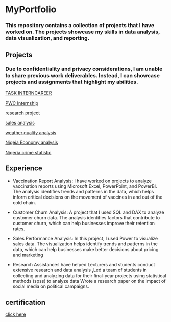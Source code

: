 # MyPortfolio

### This repository contains a collection of projects that I have worked on. The projects showcase my skills in data analysis, data visualization, and reporting.

## Projects

### Due to confidentiality and privacy considerations, I am unable to share previous work deliverables. Instead, I can showcase projects and assignments that highlight my abilities.

[TASK INTERNCAREER](https://github.com/bellaTHEanalyst/Global_Terrorism_Report)

[PWC Internship](https://github.com/bellaTHEanalyst/call-centre-Analysis.-)


[research project](https://github.com/bellaTHEanalyst/school-project-chapter-4-analysis-of-data-and-chapter-5-)


[sales analysis](https://github.com/bellaTHEanalyst/TMNT-sales-analysis.EXCEL-project)

[weather quality analysis](https://github.com/bellaTHEanalyst/powerbi-report-weather-quality-analysis-)

[Nigeia Economy analysis](https://github.com/bellaTHEanalyst/Nigeria-Economy-Analysis-2001-2020-PowerBi-report-)

[Nigeria crime statistic](https://github.com/bellaTHEanalyst/Power-Bi-report-of-Nigerian-crime-statistics-2017)


 ## Experience
 
- Vaccination Report Analysis: I have worked on projects to analyze vaccination reports using Microsoft Excel, PowerPoint, and PowerBI. The analysis identifies trends and patterns in the data, which helps inform critical decisions on the movement of vaccines in and out of the cold chain.

-  Customer Churn Analysis: A project that  I used SQL and DAX to analyze customer churn data. The analysis identifies factors that contribute to customer churn, which can help businesses improve their retention rates.

 - Sales Performance Analysis: In this project, I used Power to visualize sales data. The visualization helps identify trends and patterns in the data, which can help businesses make better decisions about pricing and marketing

-  Research Assistance:I have helped Lecturers and students conduct extensive research and data analysis ,Led a team of students in collecting and analyzing data for their final-year projects using statistical methods (spss) to analyze data 
Wrote a research paper on the impact of social media on political campaigns.

 
## certification 

[click here](https://github.com/bellaTHEanalyst/certifications)
